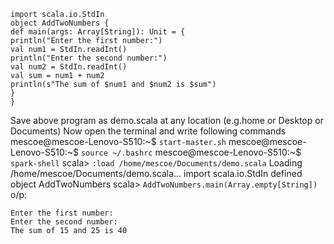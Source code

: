 ```
import scala.io.StdIn
object AddTwoNumbers {
def main(args: Array[String]): Unit = {
println("Enter the first number:")
val num1 = StdIn.readInt()
println("Enter the second number:")
val num2 = StdIn.readInt()
val sum = num1 + num2
println(s"The sum of $num1 and $num2 is $sum")
}
}
```
Save above program as demo.scala at any location (e.g.home or Desktop or Documents)
Now open the terminal and write following commands
mescoe@mescoe-Lenovo-S510:~$ `start-master.sh`
mescoe@mescoe-Lenovo-S510:~$ `source ~/.bashrc`
mescoe@mescoe-Lenovo-S510:~$ `spark-shell`
scala> `:load /home/mescoe/Documents/demo.scala`
Loading /home/mescoe/Documents/demo.scala...
import scala.io.StdIn
defined object AddTwoNumbers
scala> `AddTwoNumbers.main(Array.empty[String])`
o/p:
```
Enter the first number:
Enter the second number:
The sum of 15 and 25 is 40
```